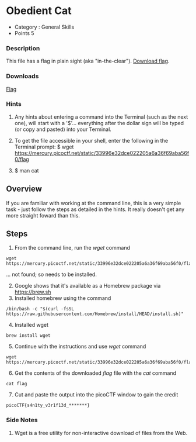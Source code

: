 # Obedient Cat
- Category : General Skills
- Points 5

### Description

This file has a flag in plain sight (aka "in-the-clear"). [Download flag](https://mercury.picoctf.net/static/33996e32dce022205a6a36f69aba56f0/flag).

### Downloads
[Flag](./flag)

### Hints

1. Any hints about entering a command into the Terminal (such as the next one), will start with a '$'... everything after the dollar sign will be typed (or copy and pasted) into your Terminal.

2. To get the file accessible in your shell, enter the following in the Terminal prompt: $ wget https://mercury.picoctf.net/static/33996e32dce022205a6a36f69aba56f0/flag

3. $ man cat

## Overview

If you are familiar with working at the command line, this is a very simple task - just follow the steps as detailed in the hints. It really doesn't get any more straight foward than this.

## Steps

1. From the command line, run the *wget* command

```
wget https://mercury.picoctf.net/static/33996e32dce022205a6a36f69aba56f0/flag
```
   ... not found; so needs to be installed.
   
2. Google shows that it's available as a Homebrew package via https://brew.sh
3. Installed homebrew using the command

```
/bin/bash -c "$(curl -fsSL https://raw.githubusercontent.com/Homebrew/install/HEAD/install.sh)"
```

4. Installed wget

```
brew install wget
```

5. Continue with the instructions and use *wget* command

```
wget https://mercury.picoctf.net/static/33996e32dce022205a6a36f69aba56f0/flag
```

6. Get the contents of the downloaded *flag* file with the *cat* command

```
cat flag
```

7. Cut and paste the output into the picoCTF window to gain the credit

```
picoCTF{s4n1ty_v3r1f13d_*******}
```

### Side Notes

1. Wget is a free utility for non-interactive download of files from the Web.
